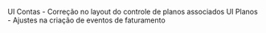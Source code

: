 UI Contas - Correção no layout do controle de planos associados
UI Planos - Ajustes na criação de eventos de faturamento
